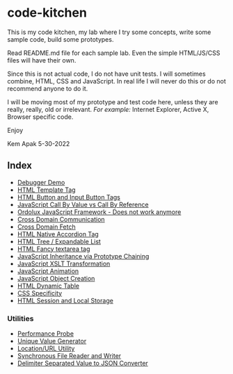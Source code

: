 # code-kitchen
This is my code kitchen, my lab where I try some concepts, write some sample code, build some prototypes.

Read README.md file for each sample lab. Even the simple HTML/JS/CSS files will have their own. 

Since this is not actual code, I do not have unit tests. I will sometimes combine, HTML, CSS and JavaScript. 
In real life I will never do this or do not recommend anyone to do it.

I will be moving most of my prototype and test code here, unless they are really, really, old or irrelevant. 
_For example:_ Internet Explorer, Active X, Browser specific code.

Enjoy

Kem Apak 5-30-2022

## Index
- [Debugger Demo](src/debugger-demo/README.md)
- [HTML Template Tag](src/html-template-tag/README.md)
- [HTML Button and Input Button Tags](src/html-button-and-input-button-tag/README.md)
- [JavaScript Call By Value vs Call By Reference](src/js-call-by-value-call-by-reference/README.md)
- [Ordolux JavaScript Framework - Does not work anymore](src/ordolux/README.md)
- [Cross Domain Communication](src/cross-domain-communication/README.md)
- [Cross Domain Fetch](src/cross-domain-fetch/README.md)
- [HTML Native Accordion Tag](src/html-native-accordion-tag/README.md)
- [HTML Tree / Expandable List](src/html-tree-expandable-list/README.md)
- [HTML Fancy textarea tag](src/html-fancy-textarea-tag/README.md)
- [JavaScript Inheritance via Prototype Chaining](src/js-inheritance-via-prototype-chaining/README.md)
- [JavaScript XSLT Transformation](src/js-xslt-transformation/README.md)
- [JavaScript Animation](src/js-animation/README.md)
- [JavaScript Object Creation](src/js-object-creation/README.md)
- [HTML Dynamic Table](src/html-dynamic-table/README.md)
- [CSS Specificity](src/css-specificity/README.md)
- [HTML Session and Local Storage](src/html-session-local-storage/README.md)

### Utilities
- [Performance Probe](src/util/js-probe/README.md)
- [Unique Value Generator](src/util/js-unique-value-generator/README.md)
- [Location/URL Utility](src/util/js-location/README.md)
- [Synchronous File Reader and Writer](src/util/js-synchronous-file-reader-writer/README.md)
- [Delimiter Separated Value to JSON Converter](src/util/js-delimiter-separated-value-to-json-converter/README.md)
